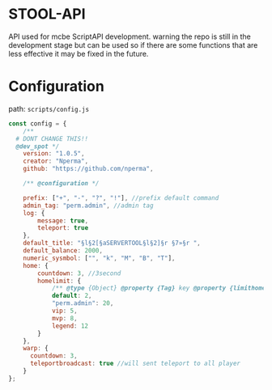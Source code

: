 # STOOL-API

API used for mcbe ScriptAPI development.
warning the repo is still in the development stage but can be used so if there are some functions that are less effective it may be fixed in the future.

# Configuration

path: `scripts/config.js`
```js
const config = {
    /** 
  # DONT CHANGE THIS!!
  @dev_spot */
    version: "1.0.5",
    creator: "Nperma",
    github: "https://github.com/nperma",

    /** @configuration */

    prefix: ["+", "-", "?", "!"], //prefix default command
    admin_tag: "perm.admin", //admin tag
    log: {
        message: true,
        teleport: true
    },
    default_title: "§l§2[§aSERVERTOOL§l§2]§r §7»§r ",
    default_balance: 2000,
    numeric_sysmbol: ["", "k", "M", "B", "T"],
    home: {
        countdown: 3, //3second
        homelimit: {
            /** @type {Object} @property {Tag} key @property {limithome} value */
            default: 2,
            "perm.admin": 20,
            vip: 5,
            mvp: 8,
            legend: 12
        }
    },
    warp: {
      countdown: 3,
      teleportbroadcast: true //will sent teleport to all player
    }
};
```